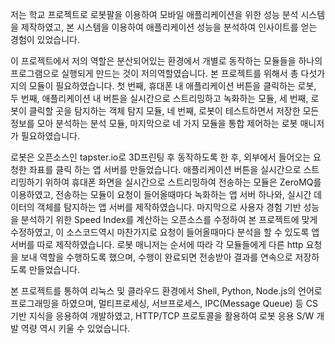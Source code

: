 저는 학교 프로젝트로 로봇팔을 이용하여 모바일 애플리케이션을 위한 성능 분석 시스템을 제작하였고, 본 시스템을 이용하여 애플리케이션 성능을 분석하여 인사이트를 얻는 경험이 있었습니다. 

이 프로젝트에서 저의 역할은 분산되어있는 환경에서 개별로 동작하는 모듈들을 하나의 프로그램으로 실행되게 만드는 것이 저의역할였습니다. 본 프로젝트를 위해서 총 다섯가지의 모듈이 필요하였습니다. 첫 번째, 휴대폰 내 애플리케이션 버튼을 클릭하는 로봇, 두 번째, 애플리케이션 내 버튼을 실시간으로 스트리밍하고 녹화하는 모듈, 세 번째, 로봇이 클릭할 곳을 탐지하는 객체 탐지 모듈, 네 번째, 로봇이 테스트하면서 저장한 모든 정보를 모아 분석하는 분석 모듈, 마지막으로 네 가지 모듈을 통합 제어하는 로봇 매니저가 필요하였습니다.

로봇은 오픈소스인 tapster.io로 3D프린팅 후 동작하도록 한 후, 외부에서 들어오는 요청한 좌표를 클릭 하는 앱 서버를 만들었습니다. 애플리케이션 버튼을 실시간으로 스트리밍하기 위하여 휴대폰 화면을 실시간으로 스트리밍하여 전송하는 모듈은 ZeroMQ를 이용하였고, 전송하는 모듈이 요청이 들어올때마다 녹화하는 앱 서버 하나와, 실시간 데이터의 객체를 탐지하는 앱 서버를 제작하였습니다. 마지막으로 사용자 경험 기반 성능을 분석하기 위한 Speed Index를 계산하는 오픈소스를 수정하여 본 프로젝트에 맞게 수정하였고, 이 소스코드역시 마찬가지로 요청이 들어올때마다 분석을 할 수 있도록 앱 서버를 따로 제작하였습니다. 로봇 매니저는 순서에 따라 각 모듈들에게 다른 http 요청을 보내 역할을 수행하도록 했으며, 수행이 완료되면 전송받아 결과를 연속으로 저장하도록 만들었습니다.

본 프로젝트를 통하여 리눅스 및 클라우드 환경에서 Shell, Python, Node.js의 언어로 프로그래밍을 하였으며, 멀티프로세싱, 서브프로세스, IPC(Message Queue) 등 CS 기반 지식을 응용하여 개발하였고, HTTP/TCP 프로토콜을 활용하여 로봇 응용 S/W 개발 역량 역시 키울 수 있었습니다.